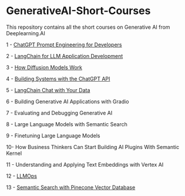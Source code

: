 # GenerativeAI-Short-Courses
This repository contains all the short courses on Generative AI from Deeplearning.AI

1 - [ChatGPT Prompt Engineering for Developers](https://github.com/sathyanaravind/GenerativeAI-Short-Courses/tree/main/ChatGPT-Prompt-Engineering-for-Developers)

2 - [LangChain for LLM Application Development](https://github.com/sathyanaravind/GenerativeAI-Short-Courses/tree/main/LangChain-for-LLM-Application-Development)

3 - [How Diffusion Models Work](https://github.com/sathyanaravind/GenerativeAI-Short-Courses/tree/main/How-Diffusion-Models-Work)

4 - [Building Systems with the ChatGPT API](https://github.com/sathyanaravind/GenerativeAI-Short-Courses/tree/main/Building-Systems-with-the-ChatGPT-API)

5 - [LangChain Chat with Your Data](https://github.com/sathyanaravind/GenerativeAI-Short-Courses/tree/main/LangChain-Chat-with-Your-Data)

6 - Building Generative AI Applications with Gradio

7 - Evaluating and Debugging Generative AI

8 - Large Language Models with Semantic Search

9 - Finetuning Large Language Models

10- How Business Thinkers Can Start Building AI Plugins With Semantic Kernel

11 - Understanding and Applying Text Embeddings with Vertex AI

12 - [LLMOps](https://github.com/sathyanaravind/GenerativeAI-Short-Courses/tree/main/LLMOps)

13 - [Semantic Search with Pinecone Vector Database](https://github.com/sathyanaravind/GenerativeAI-Short-Courses/tree/main/Building-Applications-with-Vector-Databases)











